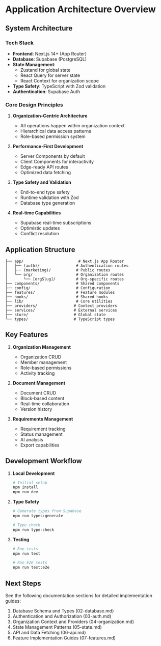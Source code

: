 # Application Architecture Overview

## System Architecture

### Tech Stack
- **Frontend**: Next.js 14+ (App Router)
- **Database**: Supabase (PostgreSQL)
- **State Management**: 
  - Zustand for global state
  - React Query for server state
  - React Context for organization scope
- **Type Safety**: TypeScript with Zod validation
- **Authentication**: Supabase Auth

### Core Design Principles

1. **Organization-Centric Architecture**
   - All operations happen within organization context
   - Hierarchical data access patterns
   - Role-based permission system

2. **Performance-First Development**
   - Server Components by default
   - Client Components for interactivity
   - Edge-ready API routes
   - Optimized data fetching

3. **Type Safety and Validation**
   - End-to-end type safety
   - Runtime validation with Zod
   - Database type generation

4. **Real-time Capabilities**
   - Supabase real-time subscriptions
   - Optimistic updates
   - Conflict resolution

## Application Structure

```
├── app/                        # Next.js App Router
│   ├── (auth)/                # Authentication routes
│   ├── (marketing)/           # Public routes
│   └── org/                   # Organization routes
│       └── [orgSlug]/         # Org-specific routes
├── components/                # Shared components
├── config/                    # Configuration
├── features/                  # Feature modules
├── hooks/                     # Shared hooks
├── lib/                       # Core utilities
├── providers/                # Context providers
├── services/                 # External services
├── store/                    # Global state
└── types/                    # TypeScript types
```

## Key Features

1. **Organization Management**
   - Organization CRUD
   - Member management
   - Role-based permissions
   - Activity tracking

2. **Document Management**
   - Document CRUD
   - Block-based content
   - Real-time collaboration
   - Version history

3. **Requirements Management**
   - Requirement tracking
   - Status management
   - AI analysis
   - Export capabilities

## Development Workflow

1. **Local Development**
   ```bash
   # Initial setup
   npm install
   npm run dev
   ```

2. **Type Safety**
   ```bash
   # Generate types from Supabase
   npm run types:generate
   
   # Type check
   npm run type-check
   ```

3. **Testing**
   ```bash
   # Run tests
   npm run test
   
   # Run E2E tests
   npm run test:e2e
   ```

## Next Steps

See the following documentation sections for detailed implementation guides:

1. Database Schema and Types (02-database.md)
2. Authentication and Authorization (03-auth.md)
3. Organization Context and Providers (04-organization.md)
4. State Management Patterns (05-state.md)
5. API and Data Fetching (06-api.md)
6. Feature Implementation Guides (07-features.md)
